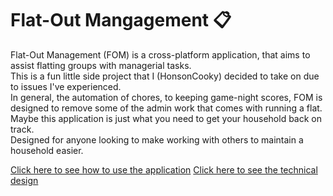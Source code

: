 # Flat-Out Mangagement 📋

Flat-Out Management (FOM) is a cross-platform application, that aims to assist flatting groups with managerial tasks.<br/>
This is a fun little side project that I (HonsonCooky) decided to take on due to issues I've experienced.<br/>
In general, the automation of chores, to keeping game-night scores, FOM is designed to remove some of the admin work that comes with running a flat.<br/> 
Maybe this application is just what you need to get your household back on track.<br/>
Designed for anyone looking to make working with others to maintain a household easier.

[Click here to see how to use the application](https://github.com/HonsonCooky/Flat-Out-Management/tree/main/flat_out_app)
[Click here to see the technical design](https://github.com/HonsonCooky/Flat-Out-Management/tree/main/flat_out_api)
